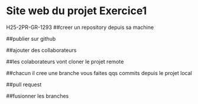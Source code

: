 # Site web du projet Exercice1
H25-2PR-GR-1293
##creer un repository depuis sa machine

##publier sur github 

##ajouter des collaborateurs

##les colaborateurs vont cloner le projet remote

##chacun il cree une branche vous faites qqs commits depuis le projet local

##pull request 

##fusionner les branches 
